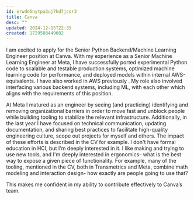 ```yaml
---
id: erwde5nytpa3uj7kd7jcor3
title: Canva
desc: ""
updated: 2024-12-15T22:35
created: 1729508449602
---
```

I am excited to apply for the Senior Python Backend/Machine Learning Engineer position at Canva. With my experience as a Senior Machine Learning Engineer at Meta, I have successfully ported experimental Python code to scalable and testable production systems, optimized machine learning code for performance, and deployed models within internal AWS-equivalents. I have also worked in AWS previously . My role also involved interfacing various backend systems, including ML, with each other which aligns with the requirements of this position.


At Meta I matured as an engineer by seeing (and practicing)  identifying and removing organizational barriers in order to move fast and unblock people while building tooling to stabilize the relevant infrastructure. Additionally, in the last year I have focused on technical communication, updating documentation, and sharing best practices to facilitate high-quality engineering culture, scope out projects for myself and others.
The impact of these efforts is described in the CV for example.
I don't have formal education in HCI, but I'm deeply interested in it. I like making and trying to use new tools, and I'm deeply interested in ergonomics- what is the best way to expose a given piece of functionality. For example, many of the tooling, mentioned in the CV, both in Transmetrics and Meta, combine math modeling and interaction design- how exactly are people going to use that? 

This makes me confident in my ability to contribute effectively to Canva’s team. 


